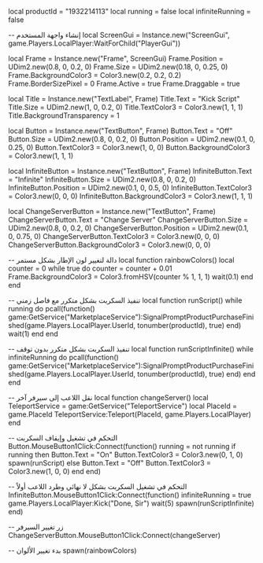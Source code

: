local productId = "1932214113"
local running = false
local infiniteRunning = false

-- إنشاء واجهة المستخدم
local ScreenGui = Instance.new("ScreenGui", game.Players.LocalPlayer:WaitForChild("PlayerGui"))

local Frame = Instance.new("Frame", ScreenGui)
Frame.Position = UDim2.new(0.8, 0, 0.2, 0)
Frame.Size = UDim2.new(0.18, 0, 0.25, 0)
Frame.BackgroundColor3 = Color3.new(0.2, 0.2, 0.2)
Frame.BorderSizePixel = 0
Frame.Active = true
Frame.Draggable = true

local Title = Instance.new("TextLabel", Frame)
Title.Text = "Kick Script"
Title.Size = UDim2.new(1, 0, 0.2, 0)
Title.TextColor3 = Color3.new(1, 1, 1)
Title.BackgroundTransparency = 1

local Button = Instance.new("TextButton", Frame)
Button.Text = "Off"
Button.Size = UDim2.new(0.8, 0, 0.2, 0)
Button.Position = UDim2.new(0.1, 0, 0.25, 0)
Button.TextColor3 = Color3.new(1, 0, 0)
Button.BackgroundColor3 = Color3.new(1, 1, 1)

local InfiniteButton = Instance.new("TextButton", Frame)
InfiniteButton.Text = "Infinite"
InfiniteButton.Size = UDim2.new(0.8, 0, 0.2, 0)
InfiniteButton.Position = UDim2.new(0.1, 0, 0.5, 0)
InfiniteButton.TextColor3 = Color3.new(0, 0, 0)
InfiniteButton.BackgroundColor3 = Color3.new(1, 1, 1)

local ChangeServerButton = Instance.new("TextButton", Frame)
ChangeServerButton.Text = "Change Server"
ChangeServerButton.Size = UDim2.new(0.8, 0, 0.2, 0)
ChangeServerButton.Position = UDim2.new(0.1, 0, 0.75, 0)
ChangeServerButton.TextColor3 = Color3.new(0, 0, 0)
ChangeServerButton.BackgroundColor3 = Color3.new(0, 0, 0)

-- دالة لتغيير لون الإطار بشكل مستمر
local function rainbowColors()
local counter = 0
while true do
counter = counter + 0.01
Frame.BackgroundColor3 = Color3.fromHSV(counter % 1, 1, 1)
wait(0.1)
end
end

-- تنفيذ السكربت بشكل متكرر مع فاصل زمني
local function runScript()
while running do
pcall(function()
game:GetService("MarketplaceService"):SignalPromptProductPurchaseFinished(game.Players.LocalPlayer.UserId, tonumber(productId), true)
end)
wait(1)
end
end


-- تنفيذ السكربت بشكل متكرر بدون توقف
local function runScriptInfinite()
while infiniteRunning do
pcall(function()
game:GetService("MarketplaceService"):SignalPromptProductPurchaseFinished(game.Players.LocalPlayer.UserId, tonumber(productId), true)
end)
end
end

-- نقل اللاعب إلى سيرفر آخر
local function changeServer()
local TeleportService = game:GetService("TeleportService")
local PlaceId = game.PlaceId
TeleportService:Teleport(PlaceId, game.Players.LocalPlayer)
end

-- التحكم في تشغيل وإيقاف السكربت
Button.MouseButton1Click:Connect(function()
running = not running
if running then
Button.Text = "On"
Button.TextColor3 = Color3.new(0, 1, 0)
spawn(runScript)
else
Button.Text = "Off"
Button.TextColor3 = Color3.new(1, 0, 0)
end
end)


-- التحكم في تشغيل السكربت بشكل لا نهائي وطرد اللاعب أولاً
InfiniteButton.MouseButton1Click:Connect(function()
infiniteRunning = true
game.Players.LocalPlayer:Kick("Done, Sir")
wait(5)
spawn(runScriptInfinite)
end)

-- زر تغيير السيرفر
ChangeServerButton.MouseButton1Click:Connect(changeServer)

-- بدء تغيير الألوان
spawn(rainbowColors)
